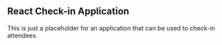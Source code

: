 ## React Check-in Application

This is just a placeholder for an application that can be used to check-in attendees
